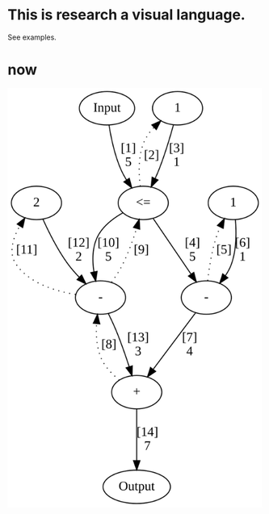 # This is research a visual language.

See examples.

# now

![current state](./now.svg?sanitize=true)
